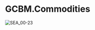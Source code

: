 # GCBM.Commodities

![SEA_00-23](https://github.com/mHienp/GCBM.Commodities/assets/106609690/999213a2-82e0-40a3-9159-f36df16b5e12)
